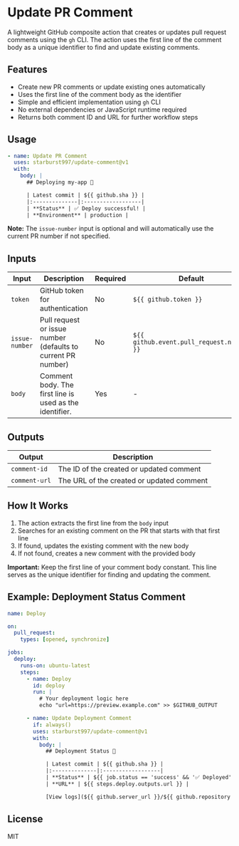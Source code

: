 # Update PR Comment

A lightweight GitHub composite action that creates or updates pull request comments using the `gh` CLI. The action uses the first line of the comment body as a unique identifier to find and update existing comments.

## Features

- Create new PR comments or update existing ones automatically
- Uses the first line of the comment body as the identifier
- Simple and efficient implementation using `gh` CLI
- No external dependencies or JavaScript runtime required
- Returns both comment ID and URL for further workflow steps

## Usage

```yaml
- name: Update PR Comment
  uses: starburst997/update-comment@v1
  with:
    body: |
      ## Deploying my-app 🚀

      | Latest commit | ${{ github.sha }} |
      |:--------------|:------------------|
      | **Status** | ✅ Deploy successful! |
      | **Environment** | production |
```

**Note:** The `issue-number` input is optional and will automatically use the current PR number if not specified.

## Inputs

| Input          | Description                                                  | Required | Default                                   |
| -------------- | ------------------------------------------------------------ | -------- | ----------------------------------------- |
| `token`        | GitHub token for authentication                              | No       | `${{ github.token }}`                     |
| `issue-number` | Pull request or issue number (defaults to current PR number) | No       | `${{ github.event.pull_request.number }}` |
| `body`         | Comment body. The first line is used as the identifier.      | Yes      | -                                         |

## Outputs

| Output        | Description                               |
| ------------- | ----------------------------------------- |
| `comment-id`  | The ID of the created or updated comment  |
| `comment-url` | The URL of the created or updated comment |

## How It Works

1. The action extracts the first line from the `body` input
2. Searches for an existing comment on the PR that starts with that first line
3. If found, updates the existing comment with the new body
4. If not found, creates a new comment with the provided body

**Important:** Keep the first line of your comment body constant. This line serves as the unique identifier for finding and updating the comment.

## Example: Deployment Status Comment

```yaml
name: Deploy

on:
  pull_request:
    types: [opened, synchronize]

jobs:
  deploy:
    runs-on: ubuntu-latest
    steps:
      - name: Deploy
        id: deploy
        run: |
          # Your deployment logic here
          echo "url=https://preview.example.com" >> $GITHUB_OUTPUT

      - name: Update Deployment Comment
        if: always()
        uses: starburst997/update-comment@v1
        with:
          body: |
            ## Deployment Status 🚀

            | Latest commit | ${{ github.sha }} |
            |:--------------|:------------------|
            | **Status** | ${{ job.status == 'success' && '✅ Deployed' || '❌ Failed' }} |
            | **URL** | ${{ steps.deploy.outputs.url }} |

            [View logs](${{ github.server_url }}/${{ github.repository }}/actions/runs/${{ github.run_id }})
```

## License

MIT
